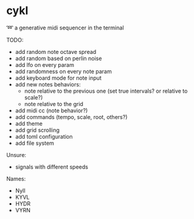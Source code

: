 # cykl
:loop: a generative midi sequencer in the terminal

TODO:
 - add random note octave spread
 - add random based on perlin noise
 - add lfo on every param
 - add randomness on every note param
 - add keyboard mode for note input
 - add new notes behaviors:
   - note relative to the previous one (set true intervals? or relative to scale?)
   - note relative to the grid
 - add midi cc (note behavior?)
 - add commands (tempo, scale, root, others?)
 - add theme
 - add grid scrolling
 - add toml configuration
 - add file system

Unsure:
 - signals with different speeds

Names:
  - Nyll
  - KYVL
  - HYDR
  - VYRN
